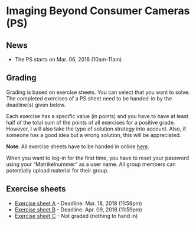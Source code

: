 # Imaging Beyond Consumer Cameras (PS)

## News

- The PS starts on Mar. 06, 2018 (10am-11am)

## Grading

Grading is based on exercise sheets. You can select that you want to solve. The completed exercises of a PS sheet need to be handed-in
by the deadline(s) given below.

Each exercise has a specific value (in points) and you have to have at least half of the total sum of the points of all exercises for a positive grade. However, I will also take the type of solution strategy into account. Also, if someone has a good idea but a wrong solution, this will be appreciated.

**Note**: All exercise sheets have to be handed in online [here](https://abgaben.cosy.sbg.ac.at/).

When you want to log-in for the first time, you have to reset your password using your “Matrikelnummer” as a user name. All group members can potentially upload material for their group.

## Exercise sheets

- [Exercise sheet A](ex1.pdf) - Deadline: Mar. 18, 2018 (11:59pm)
- [Exercise sheet B](ex2.pdf) - Deadline: Apr. 09, 2018 (11:59pm)
- [Exercise sheet C](ex3.pdf) - Not graded (nothing to hand in)
